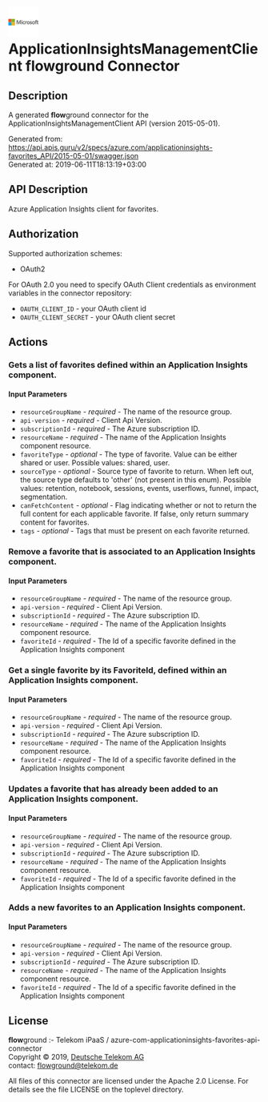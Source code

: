 # ![LOGO](logo.png) ApplicationInsightsManagementClient **flow**ground Connector

## Description

A generated **flow**ground connector for the ApplicationInsightsManagementClient API (version 2015-05-01).

Generated from: https://api.apis.guru/v2/specs/azure.com/applicationinsights-favorites_API/2015-05-01/swagger.json<br/>
Generated at: 2019-06-11T18:13:19+03:00

## API Description

Azure Application Insights client for favorites.

## Authorization

Supported authorization schemes:
- OAuth2

For OAuth 2.0 you need to specify OAuth Client credentials as environment variables in the connector repository:
* `OAUTH_CLIENT_ID` - your OAuth client id
* `OAUTH_CLIENT_SECRET` - your OAuth client secret

## Actions

### Gets a list of favorites defined within an Application Insights component.

#### Input Parameters
* `resourceGroupName` - _required_ - The name of the resource group.
* `api-version` - _required_ - Client Api Version.
* `subscriptionId` - _required_ - The Azure subscription ID.
* `resourceName` - _required_ - The name of the Application Insights component resource.
* `favoriteType` - _optional_ - The type of favorite. Value can be either shared or user.
    Possible values: shared, user.
* `sourceType` - _optional_ - Source type of favorite to return. When left out, the source type defaults to 'other' (not present in this enum).
    Possible values: retention, notebook, sessions, events, userflows, funnel, impact, segmentation.
* `canFetchContent` - _optional_ - Flag indicating whether or not to return the full content for each applicable favorite. If false, only return summary content for favorites.
* `tags` - _optional_ - Tags that must be present on each favorite returned.

### Remove a favorite that is associated to an Application Insights component.

#### Input Parameters
* `resourceGroupName` - _required_ - The name of the resource group.
* `api-version` - _required_ - Client Api Version.
* `subscriptionId` - _required_ - The Azure subscription ID.
* `resourceName` - _required_ - The name of the Application Insights component resource.
* `favoriteId` - _required_ - The Id of a specific favorite defined in the Application Insights component

### Get a single favorite by its FavoriteId, defined within an Application Insights component.

#### Input Parameters
* `resourceGroupName` - _required_ - The name of the resource group.
* `api-version` - _required_ - Client Api Version.
* `subscriptionId` - _required_ - The Azure subscription ID.
* `resourceName` - _required_ - The name of the Application Insights component resource.
* `favoriteId` - _required_ - The Id of a specific favorite defined in the Application Insights component

### Updates a favorite that has already been added to an Application Insights component.

#### Input Parameters
* `resourceGroupName` - _required_ - The name of the resource group.
* `api-version` - _required_ - Client Api Version.
* `subscriptionId` - _required_ - The Azure subscription ID.
* `resourceName` - _required_ - The name of the Application Insights component resource.
* `favoriteId` - _required_ - The Id of a specific favorite defined in the Application Insights component

### Adds a new favorites to an Application Insights component.

#### Input Parameters
* `resourceGroupName` - _required_ - The name of the resource group.
* `api-version` - _required_ - Client Api Version.
* `subscriptionId` - _required_ - The Azure subscription ID.
* `resourceName` - _required_ - The name of the Application Insights component resource.
* `favoriteId` - _required_ - The Id of a specific favorite defined in the Application Insights component

## License

**flow**ground :- Telekom iPaaS / azure-com-applicationinsights-favorites-api-connector<br/>
Copyright © 2019, [Deutsche Telekom AG](https://www.telekom.de)<br/>
contact: flowground@telekom.de

All files of this connector are licensed under the Apache 2.0 License. For details
see the file LICENSE on the toplevel directory.

